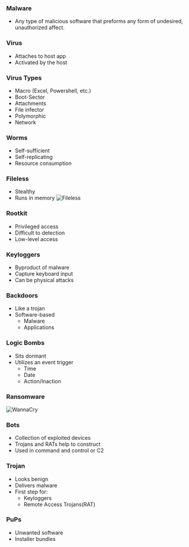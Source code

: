 ### Malware
- Any type of malicious software that preforms any form of undesired, unauthorized affect.

### Virus
- Attaches to host app
- Activated by the host

### Virus Types
- Macro (Excel, Powershell, etc.)
- Boot-Sector
- Attachments
- File infector
- Polymorphic
- Network

### Worms
- Self-sufficient
- Self-replicating
- Resource consumption

### Fileless
- Stealthy
- Runs in memory
![Fileless](02_MAL_Image_01.png)

### Rootkit
- Privileged access
- Difficult to detection
- Low-level access

### Keyloggers
- Byproduct of malware
- Capture keyboard input
- Can be physical attacks

### Backdoors
- Like a trojan
- Software-based
	- Malware
	- Applications

### Logic Bombs
- Sits dormant
- Utilizes an event trigger
	- Time
	- Date
	- Action/Inaction

### Ransomware
![WannaCry](02_MAL_Image_02.png)

### Bots
- Collection of exploited devices
- Trojans and RATs help to construct
- Used in command and control or C2

### Trojan
- Looks benign
- Delivers malware
- First step for:
	- Keyloggers
	- Remote Access Trojans(RAT)

### PuPs
- Unwanted software
- Installer bundles